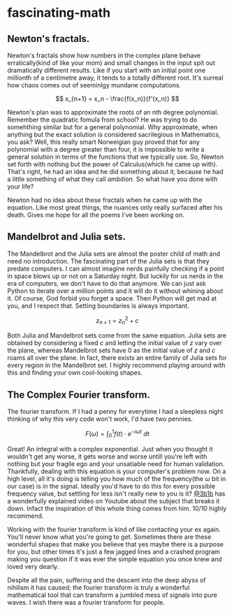 # fascinating-math

## Newton's fractals.  
Newton's fractals show how numbers in the complex plane behave erratically(kind of like your mom) and small changes in the input spit out dramatically different results. Like if you start with an initial point one millionth of a centimetre away, it tends to a totally different root. It's surreal how chaos comes out of seeminlgy mundane computations.   

$$
x_{n+1} = x_n - \frac{f(x_n)}{f'(x_n)}
$$

Newton's plan was to approximate the roots of an nth degree polynomial. Remember the quadratic fomula from school? He was trying to do somehthing similar but for a general polynomial. Why approximate, when anything but the exact solution is considered sacrilegious in Mathematics, you ask? Well, this really smart Norweigian guy proved that for any polynomial with a degree greater than four, it is impossible to write a general solution in terms of the functions that we typically use. So, Newton set forth with nothing but the power of Calculus(which he came up with). That's right, he had an idea and he did something about it, because he had a little something of what they call _ambition_. So what have you done with your life?   
   
Newton had no idea about these fractals when he came up with the equation. Like most great things, the nuances only really surfaced after his death. Gives me hope for all the poems I've been working on.   

## Mandelbrot and Julia sets.  
The Mandelbrot and the Julia sets are almost the poster child of math and need no introduction. The fascinating part of the Julia sets is that they predate computers. I can almost imagine nerds painfully checking if a point in space blows up or not on a Saturday night. But luckily for us nerds in the era of computers, we don't have to do that anymore. We can just ask Python to iterate over a million points and it will do it without whining about it. Of course, God forbid you forget a space. Then Python will get mad at you, and I respect that. Setting boundaries is always important.   

$$
z_{n+1} = z_n^2 + c
$$

Both Julia and Mandelbrot sets come from the same equation. Julia sets are obtained by considering a fixed $c$ and letting the initial value of $z$ vary over the plane, whereas Mandelbrot sets have $0$ as the initial value of $z$ and $c$ roams all over the plane. In fact, there exists an entire family of Julia sets for every region in the Mandelbrot set. I highly recommend playing around with this and finding your own cool-looking shapes.   

## The Complex Fourier transform.   
The fourier transform. If I had a penny for everytime I had a sleepless night thinking of why this very code won't work, I'd have two pennies.  

$$
F(\omega) = \int_{0}^{1} f(t) \cdot e^{-i\omega t} \ dt
$$

Great! An integral with a complex exponential. Just when you thought it wouldn't get any worse, it gets worse and worse untill you're left with nothing but your fragile ego and your unsatiable need for human validation. Thankfully, dealing with this equation is your computer's problem now. On a high level, all it's doing is telling you how much of the frequency(the $\omega$ bit in our case) is in the signal. Ideally you'd have to do this for every possible frequency value, but settling for less isn't really new to you is it? [@3b1b](https://github.com/3b1b) has a wonderfully explained video on Youtube about the subject that breaks it down. Infact the inspiration of this whole thing comes from him. 10/10 highly recommend. 

Working with the fourier transform is kind of like contacting your ex again. You'll never know what you're going to get. Sometimes there are these wonderful shapes that make you believe that yes maybe there is a purpose for you, but other times it's just a few jagged lines and a crashed program making you question if it was ever the simple equation you once knew and loved very dearly. 
    
Despite all the pain, suffering and the descent into the deep abyss of nihilism it has caused; the fourier transform is truly a wonderful mathematical tool that can transform a jumbled mess of signals into pure waves. I wish there was a fourier transform for people.
